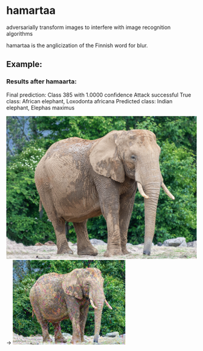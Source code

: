 # hamartaa
adversarially transform images to interfere with image recognition algorithms

hamartaa is the anglicization of the Finnish word for blur.

## Example:

### Results after hamaarta:

Final prediction: Class 385 with 1.0000 confidence
Attack successful
True class: African elephant, Loxodonta africana
Predicted class: Indian elephant, Elephas maximus

![Elephant](photos/elephant.jpg)
->
![Elephant](photos/elephant_adverse.jpg)
